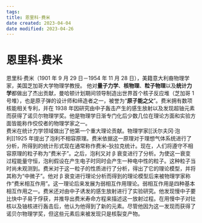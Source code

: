 ```yaml
---
tags:
title: 恩里科·费米
date created: 2023-04-04
date modified: 2023-04-26
---
```


# 恩里科·费米

恩里科·费米（1901 年 9 月 29 日－1954 年 11 月 28 日），美籍意大利裔物理学家，美国芝加哥大学物理学教授。 他对**量子力学**、**核物理**、**粒子物理**以及**统计力学**都做出了杰出贡献，曼哈顿计划期间领导制造出世界首个核子反应堆（芝加哥 1 号堆），也是原子弹的设计师和缔造者之一，被誉为“**原子能之父**”。费米拥有数项核能相关专利，并在 1938 年因研究由中子轰击产生的感生放射以及发现超铀元素而获得了诺贝尔物理学奖。他是物理学日渐专门化后少数几位在理论方面和实验方面皆能称作佼佼者的物理学家之一。  
费米在统计力学领域做出了他第一个重大理论贡献。物理学家[[沃尔夫冈·泡利]]1925 年提出了泡利不相容原理。费米依据这一原理对于理想气体系统进行了分析，所得到的统计形式现在通常称作费米–狄拉克统计。现在，人们将遵守不相容原理的粒子称为“费米子”。之后，泡利又对 β 衰变进行了分析。为使这一衰变过程能量守恒，泡利假设在产生电子时同时会产生一种电中性的粒子。这种粒子当时尚未观测到。费米对于这一粒子的性质进行了分析，得出了它的理论模型，并将其称为“中微子”。他对 β 衰变进行理论分析而得到的理论模型后来被物理学家称作“费米相互作用”。这一理论后来发展为弱相互作用理论。弱相互作用是四种基本相互作用之一。费米还对由中子诱发的感生放射进行了实验研究。他发现慢中子要比快中子易于俘获，并推导出费米寿命方程来描述这一放射过程。在用慢中子对钍核以及铀核进行轰击后，他认为他得到了新的元素。尽管他因为这一发现而获得了诺贝尔物理学奖，但这些元素后来被发现只是核裂变产物。
